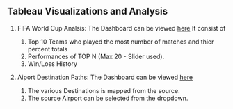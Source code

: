 ## Tableau Visualizations and Analysis

1. FIFA World Cup Analsis:
   The Dashboard can be viewed [here](https://public.tableau.com/app/profile/roheet.narayanan/viz/FIFAAnalysis_16327537656820/GamesPlayed)
   It consist of 
   1. Top 10 Teams who played the most number of matches and thier percent totals
   2. Performances of TOP N (Max 20 - Slider used).
   3. Win/Loss History


2. Aiport Destination Paths:
   The Dashboard can be viewed [here](https://public.tableau.com/app/profile/roheet.narayanan/viz/AirpothDestinationPaths/AirportPaths)
   1. The various Destinations is mapped from the source.
   2. The source Airport can be selected from the dropdown.
    
   
   
